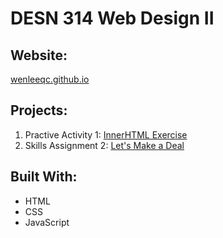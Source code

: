 # DESN 314 Web Design II
## Website:
[wenleeqc.github.io](https://wenleeqc.github.io)

## Projects:
1. Practive Activity 1: [InnerHTML Exercise](https://wenleeqc.github.io/innerHTML/)
2. Skills Assignment 2: [Let's Make a Deal](https://wenleeqc.github.io/lets-make-a-deal/)

## Built With:
- HTML
- CSS
- JavaScript